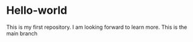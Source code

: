 # Hello-world
This is my first repository.
I am looking forward to learn more.
This is the main branch
